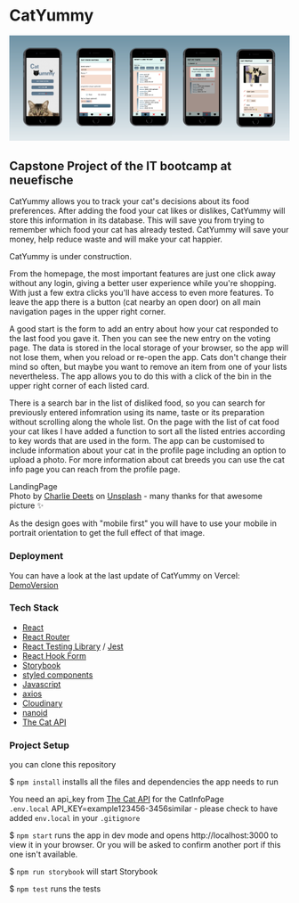 # CatYummy

![Mobile View Screens](/src/images/ImageGroupMobileView.svg)

## Capstone Project of the IT bootcamp at neuefische

CatYummy allows you to track your cat's decisions about its food preferences. After adding the food your cat likes or dislikes, CatYummy will store this information in its database. This will save you from trying to remember which food your cat has already tested. CatYummy will save your money, help reduce waste and will make your cat happier.

CatYummy is under construction.

From the homepage, the most important features are just one click away without any login, giving a better user experience while you're shopping. With just a few extra clicks you'll have access to even more features. To leave the app there is a button (cat nearby an open door) on all main navigation pages in the upper right corner.

A good start is the form to add an entry about how your cat responded to the last food you gave it. Then you can see the new entry on the voting page. The data is stored in the local storage of your browser, so the app will not lose them, when you reload or re-open the app. Cats don't change their mind so often, but maybe you want to remove an item from one of your lists nevertheless. The app allows you to do this with a click of the bin in the upper right corner of each listed card.

There is a search bar in the list of disliked food, so you can search for previously entered infomration using its name, taste or its preparation without scrolling along the whole list. On the page with the list of cat food your cat likes I have added a function to sort all the listed entries according to key words that are used in the form. The app can be customised to include information about your cat in the profile page including an option to upload a photo. For more information about cat breeds you can use the cat info page you can reach from the profile page.

LandingPage  
Photo by [Charlie Deets](https://unsplash.com/@charliedeets?utm_source=unsplash&utm_medium=referral&utm_content=creditCopyText) on [Unsplash](https://unsplash.com/@charliedeets?utm_source=unsplash&utm_medium=referral&utm_content=creditCopyText) - many thanks for that awesome picture :sparkles:

As the design goes with "mobile first" you will have to use your mobile in portrait orientation to get the full effect of that image.

### Deployment

You can have a look at the last update of CatYummy on Vercel: [DemoVersion](https://capstone-project-catyummy.vercel.app/)

### Tech Stack

- [React](https://reactjs.org/)
- [React Router](https://reactrouter.com/)
- [React Testing Library](https://testing-library.com/docs/react-testing-library/intro/) / [Jest](https://jestjs.io/)
- [React Hook Form](https://react-hook-form.com/)
- [Storybook](https://storybook.js.org/)
- [styled components](https://styled-components.com/)
- [Javascript](https://developer.mozilla.org/en-US/docs/Web/JavaScript#tutorials)
- [axios](https://axios-http.com/)
- [Cloudinary](https://cloudinary.com/home-3722)
- [nanoid](https://www.npmjs.com/package/nanoid)
- [The Cat API](https://thecatapi.com/)

### Project Setup

you can clone this repository

$ `npm install` installs all the files and dependencies the app needs to run

You need an api_key from [The Cat API](https://thecatapi.com/) for the CatInfoPage  
`.env.local` API_KEY=example123456-3456similar - please check to have added `env.local` in your `.gitignore`

$ `npm start` runs the app in dev mode and opens http://localhost:3000 to view it in your browser. Or you will be asked to confirm another port if this one isn't available.

$ `npm run storybook` will start Storybook

$ `npm test` runs the tests

